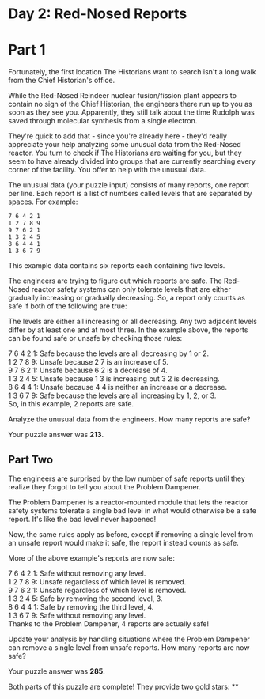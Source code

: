 # Day 2: Red-Nosed Reports
# Part 1
Fortunately, the first location The Historians want to search isn't a long walk from the Chief Historian's office.

While the Red-Nosed Reindeer nuclear fusion/fission plant appears to contain no sign of the Chief Historian, the engineers there run up to you as soon as they see you. Apparently, they still talk about the time Rudolph was saved through molecular synthesis from a single electron.

They're quick to add that - since you're already here - they'd really appreciate your help analyzing some unusual data from the Red-Nosed reactor. You turn to check if The Historians are waiting for you, but they seem to have already divided into groups that are currently searching every corner of the facility. You offer to help with the unusual data.

The unusual data (your puzzle input) consists of many reports, one report per line. Each report is a list of numbers called levels that are separated by spaces. For example:
```text
7 6 4 2 1
1 2 7 8 9
9 7 6 2 1
1 3 2 4 5
8 6 4 4 1
1 3 6 7 9
```
This example data contains six reports each containing five levels.

The engineers are trying to figure out which reports are safe. The Red-Nosed reactor safety systems can only tolerate levels that are either gradually increasing or gradually decreasing. So, a report only counts as safe if both of the following are true:

The levels are either all increasing or all decreasing.
Any two adjacent levels differ by at least one and at most three.
In the example above, the reports can be found safe or unsafe by checking those rules:

7 6 4 2 1: Safe because the levels are all decreasing by 1 or 2.\
1 2 7 8 9: Unsafe because 2 7 is an increase of 5.\
9 7 6 2 1: Unsafe because 6 2 is a decrease of 4.\
1 3 2 4 5: Unsafe because 1 3 is increasing but 3 2 is decreasing.\
8 6 4 4 1: Unsafe because 4 4 is neither an increase or a decrease.\
1 3 6 7 9: Safe because the levels are all increasing by 1, 2, or 3.\
So, in this example, 2 reports are safe.

Analyze the unusual data from the engineers. How many reports are safe?

Your puzzle answer was **213**.

## Part Two 
The engineers are surprised by the low number of safe reports until they realize they forgot to tell you about the Problem Dampener.

The Problem Dampener is a reactor-mounted module that lets the reactor safety systems tolerate a single bad level in what would otherwise be a safe report. It's like the bad level never happened!

Now, the same rules apply as before, except if removing a single level from an unsafe report would make it safe, the report instead counts as safe.

More of the above example's reports are now safe:

7 6 4 2 1: Safe without removing any level.\
1 2 7 8 9: Unsafe regardless of which level is removed.\
9 7 6 2 1: Unsafe regardless of which level is removed.\
1 3 2 4 5: Safe by removing the second level, 3.\
8 6 4 4 1: Safe by removing the third level, 4.\
1 3 6 7 9: Safe without removing any level.\
Thanks to the Problem Dampener, 4 reports are actually safe!

Update your analysis by handling situations where the Problem Dampener can remove a single level from unsafe reports. How many reports are now safe?

Your puzzle answer was **285**.

Both parts of this puzzle are complete! They provide two gold stars: **
